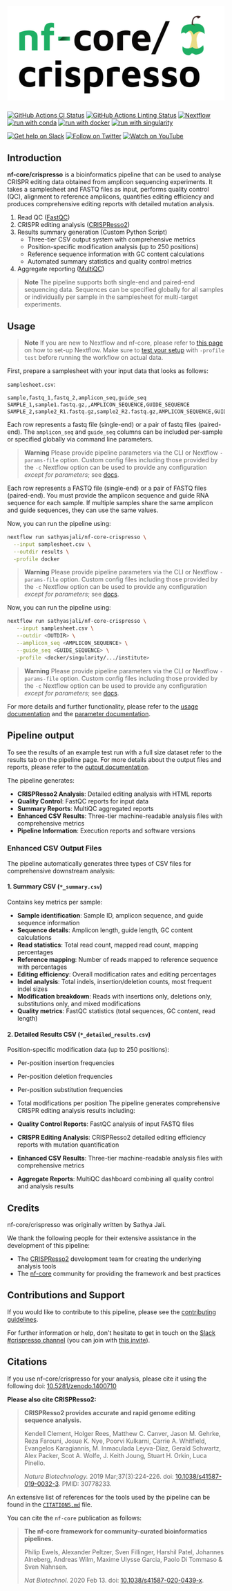 <h1>
  <picture>
    <source media="(prefers-color-scheme: dark)" srcset="docs/images/nf-core-crispresso_logo_dark.png">
    <img alt="nf-core/crispresso" src="docs/images/nf-core-crispresso_logo_light.png">
  </picture>
</h1>

[![GitHub Actions CI Status](https://github.com/sathyasjali/nf-core-crispresso/actions/workflows/ci.yml/badge.svg)](https://github.com/sathyasjali/nf-core-crispresso/actions/workflows/ci.yml)
[![GitHub Actions Linting Status](https://github.com/sathyasjali/nf-core-crispresso/actions/workflows/linting.yml/badge.svg)](https://github.com/sathyasjali/nf-core-crispresso/actions/workflows/linting.yml)
[![Nextflow](https://img.shields.io/badge/nextflow%20DSL2-%E2%89%A524.10.5-23aa62.svg)](https://www.nextflow.io/)
[![run with conda](http://img.shields.io/badge/run%20with-conda-3EB049?labelColor=000000&logo=anaconda)](https://conda.io/)
[![run with docker](https://img.shields.io/badge/run%20with-docker-0db7ed?labelColor=000000&logo=docker)](https://www.docker.com/)
[![run with singularity](https://img.shields.io/badge/run%20with-singularity-1d355c.svg?labelColor=000000)](https://sylabs.io/docs/)

[![Get help on Slack](http://img.shields.io/badge/slack-nf--core%20%23crispresso-4A154B?labelColor=000000&logo=slack)](https://nfcore.slack.com/channels/crispresso)
[![Follow on Twitter](http://img.shields.io/badge/twitter-%40nf__core-1DA1F2?labelColor=000000&logo=twitter)](https://twitter.com/nf_core)
[![Watch on YouTube](http://img.shields.io/badge/youtube-nf--core-FF0000?labelColor=000000&logo=youtube)](https://www.youtube.com/c/nf-core)

## Introduction

**nf-core/crispresso** is a bioinformatics pipeline that can be used to analyse CRISPR editing data obtained from amplicon sequencing experiments. It takes a samplesheet and FASTQ files as input, performs quality control (QC), alignment to reference amplicons, quantifies editing efficiency and produces comprehensive editing reports with detailed mutation analysis.

1. Read QC ([FastQC](https://www.bioinformatics.babraham.ac.uk/projects/fastqc/))
2. CRISPR editing analysis ([CRISPResso2](https://crispresso.pinellolab.partners.org/))
3. Results summary generation (Custom Python Script)
   - Three-tier CSV output system with comprehensive metrics
   - Position-specific modification analysis (up to 250 positions)  
   - Reference sequence information with GC content calculations
   - Automated summary statistics and quality control metrics
4. Aggregate reporting ([MultiQC](http://multiqc.info/))

> **Note**
> The pipeline supports both single-end and paired-end sequencing data. Sequences can be specified globally for all samples or individually per sample in the samplesheet for multi-target experiments.

## Usage

> **Note**
> If you are new to Nextflow and nf-core, please refer to [this page](https://nf-co.re/docs/usage/installation) on how to set-up Nextflow. Make sure to [test your setup](https://nf-co.re/docs/usage/introduction#how-to-run-a-pipeline) with `-profile test` before running the workflow on actual data.

First, prepare a samplesheet with your input data that looks as follows:

`samplesheet.csv`:

```csv
sample,fastq_1,fastq_2,amplicon_seq,guide_seq
SAMPLE_1,sample1.fastq.gz,,AMPLICON_SEQUENCE,GUIDE_SEQUENCE
SAMPLE_2,sample2_R1.fastq.gz,sample2_R2.fastq.gz,AMPLICON_SEQUENCE,GUIDE_SEQUENCE
```

Each row represents a fastq file (single-end) or a pair of fastq files (paired-end). The `amplicon_seq` and `guide_seq` columns can be included per-sample or specified globally via command line parameters.

> **Warning**
> Please provide pipeline parameters via the CLI or Nextflow `-params-file` option. Custom config files including those provided by the `-c` Nextflow option can be used to provide any configuration _except for parameters_; see [docs](https://nf-co.re/usage/configuration#custom-configuration-files).

Each row represents a FASTQ file (single-end) or a pair of FASTQ files (paired-end). You must provide the amplicon sequence and guide RNA sequence for each sample. If multiple samples share the same amplicon and guide sequences, they can use the same values.

Now, you can run the pipeline using:

```bash
nextflow run sathyasjali/nf-core-crispresso \
  --input samplesheet.csv \
  --outdir results \
  -profile docker
```

> **Warning**
> Please provide pipeline parameters via the CLI or Nextflow `-params-file` option. Custom config files including those provided by the `-c` Nextflow option can be used to provide any configuration _except for parameters_; see [docs](https://nf-co.re/usage/configuration#custom-configuration-files).

Now, you can run the pipeline using:

```bash
nextflow run sathyasjali/nf-core-crispresso \
   --input samplesheet.csv \
   --outdir <OUTDIR> \
   --amplicon_seq <AMPLICON_SEQUENCE> \
   --guide_seq <GUIDE_SEQUENCE> \
   -profile <docker/singularity/.../institute>
```

> **Warning**
> Please provide pipeline parameters via the CLI or Nextflow `-params-file` option. Custom config files including those provided by the `-c` Nextflow option can be used to provide any configuration _except for parameters_; see [docs](https://nf-co.re/usage/configuration#custom-configuration-files).

For more details and further functionality, please refer to the [usage documentation](docs/usage.md) and the [parameter documentation](docs/usage.md).

## Pipeline output

To see the results of an example test run with a full size dataset refer to the results tab on the pipeline page. For more details about the output files and reports, please refer to the [output documentation](docs/output.md).

The pipeline generates:

- **CRISPResso2 Analysis**: Detailed editing analysis with HTML reports
- **Quality Control**: FastQC reports for input data
- **Summary Reports**: MultiQC aggregated reports
- **Enhanced CSV Results**: Three-tier machine-readable analysis files with comprehensive metrics
- **Pipeline Information**: Execution reports and software versions

### Enhanced CSV Output Files

The pipeline automatically generates three types of CSV files for comprehensive downstream analysis:

#### 1. Summary CSV (`*_summary.csv`)

Contains key metrics per sample:

- **Sample identification**: Sample ID, amplicon sequence, and guide sequence information
- **Sequence details**: Amplicon length, guide length, GC content calculations
- **Read statistics**: Total read count, mapped read count, mapping percentages
- **Reference mapping**: Number of reads mapped to reference sequence with percentages
- **Editing efficiency**: Overall modification rates and editing percentages
- **Indel analysis**: Total indels, insertion/deletion counts, most frequent indel sizes
- **Modification breakdown**: Reads with insertions only, deletions only, substitutions only, and mixed modifications
- **Quality metrics**: FastQC statistics (total sequences, GC content, read length)

#### 2. Detailed Results CSV (`*_detailed_results.csv`)

Position-specific modification data (up to 250 positions):

- Per-position insertion frequencies
- Per-position deletion frequencies
- Per-position substitution frequencies
- Total modifications per position
The pipeline generates comprehensive CRISPR editing analysis results including:

- **Quality Control Reports**: FastQC analysis of input FASTQ files
- **CRISPR Editing Analysis**: CRISPResso2 detailed editing efficiency reports with mutation quantification  
- **Enhanced CSV Results**: Three-tier machine-readable analysis files with comprehensive metrics
- **Aggregate Reports**: MultiQC dashboard combining all quality control and analysis results

## Credits

nf-core/crispresso was originally written by Sathya Jali.

We thank the following people for their extensive assistance in the development of this pipeline:

- The [CRISPResso2](https://crispresso.pinellolab.partners.org/) development team for creating the underlying analysis tools
- The [nf-core](https://nf-co.re/) community for providing the framework and best practices

## Contributions and Support

If you would like to contribute to this pipeline, please see the [contributing guidelines](.github/CONTRIBUTING.md).

For further information or help, don't hesitate to get in touch on the [Slack #crispresso channel](https://nfcore.slack.com/channels/crispresso) (you can join with [this invite](https://nf-co.re/join/slack)).

## Citations

If you use nf-core/crispresso for your analysis, please cite it using the following doi: [10.5281/zenodo.1400710](https://doi.org/10.5281/zenodo.1400710)

**Please also cite CRISPResso2:**

> **CRISPResso2 provides accurate and rapid genome editing sequence analysis.**
>
> Kendell Clement, Holger Rees, Matthew C. Canver, Jason M. Gehrke, Reza Farouni, Josue K. Nye, Poorvi Kulkarni, Carrie A. Whitfield, Evangelos Karagiannis, M. Inmaculada Leyva-Diaz, Gerald Schwartz, Alex Packer, Scot A. Wolfe, J. Keith Joung, Stuart H. Orkin, Luca Pinello.
>
> _Nature Biotechnology._ 2019 Mar;37(3):224-226. doi: [10.1038/s41587-019-0032-3](https://doi.org/10.1038/s41587-019-0032-3). PMID: 30778233.

An extensive list of references for the tools used by the pipeline can be found in the [`CITATIONS.md`](CITATIONS.md) file.

You can cite the `nf-core` publication as follows:

> **The nf-core framework for community-curated bioinformatics pipelines.**
>
> Philip Ewels, Alexander Peltzer, Sven Fillinger, Harshil Patel, Johannes Alneberg, Andreas Wilm, Maxime Ulysse Garcia, Paolo Di Tommaso & Sven Nahnsen.
>
> _Nat Biotechnol._ 2020 Feb 13. doi: [10.1038/s41587-020-0439-x](https://dx.doi.org/10.1038/s41587-020-0439-x).
